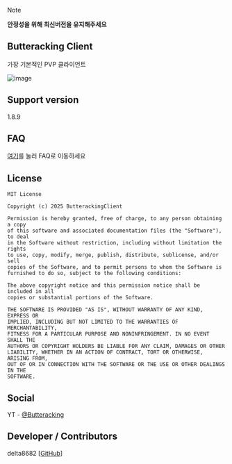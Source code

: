 > [!NOTE]
> **안정성을 위해 최신버전을 유지해주세요**

## Butteracking Client
가장 기본적인 PVP 클라이언트

![image](https://github.com/user-attachments/assets/a9436910-caa0-4fbd-aa6d-960a61adfa09)

## Support version
1.8.9

## FAQ
[여기](https://github.com/ButterackingClient/ButterackingClient/blob/main/FAQ.md)를 눌러 FAQ로 이동하세요

## License
```
MIT License

Copyright (c) 2025 ButterackingClient

Permission is hereby granted, free of charge, to any person obtaining a copy
of this software and associated documentation files (the "Software"), to deal
in the Software without restriction, including without limitation the rights
to use, copy, modify, merge, publish, distribute, sublicense, and/or sell
copies of the Software, and to permit persons to whom the Software is
furnished to do so, subject to the following conditions:

The above copyright notice and this permission notice shall be included in all
copies or substantial portions of the Software.

THE SOFTWARE IS PROVIDED "AS IS", WITHOUT WARRANTY OF ANY KIND, EXPRESS OR
IMPLIED, INCLUDING BUT NOT LIMITED TO THE WARRANTIES OF MERCHANTABILITY,
FITNESS FOR A PARTICULAR PURPOSE AND NONINFRINGEMENT. IN NO EVENT SHALL THE
AUTHORS OR COPYRIGHT HOLDERS BE LIABLE FOR ANY CLAIM, DAMAGES OR OTHER
LIABILITY, WHETHER IN AN ACTION OF CONTRACT, TORT OR OTHERWISE, ARISING FROM,
OUT OF OR IN CONNECTION WITH THE SOFTWARE OR THE USE OR OTHER DEALINGS IN THE
SOFTWARE.
```

## Social
YT - [@Butteracking](https://www.youtube.com/@Butteracking)

## Developer / Contributors
delta8682 [[GitHub](https://github.com/delta8682)]

